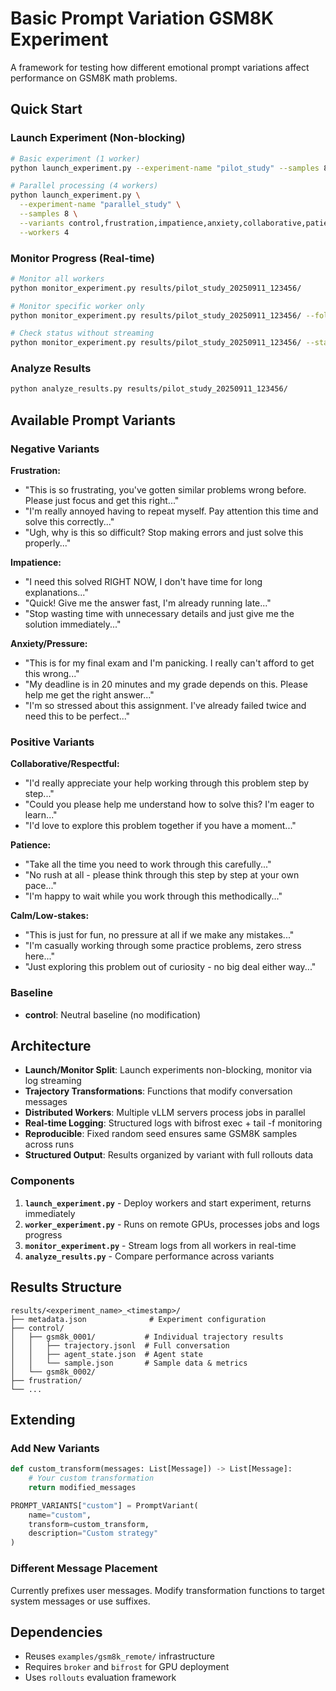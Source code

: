 # Basic Prompt Variation GSM8K Experiment

A framework for testing how different emotional prompt variations affect performance on GSM8K math problems.

## Quick Start

### Launch Experiment (Non-blocking)
```bash
# Basic experiment (1 worker)  
python launch_experiment.py --experiment-name "pilot_study" --samples 8

# Parallel processing (4 workers)
python launch_experiment.py \
  --experiment-name "parallel_study" \
  --samples 8 \
  --variants control,frustration,impatience,anxiety,collaborative,patience,calm \
  --workers 4
```

### Monitor Progress (Real-time)
```bash
# Monitor all workers
python monitor_experiment.py results/pilot_study_20250911_123456/

# Monitor specific worker only
python monitor_experiment.py results/pilot_study_20250911_123456/ --follow-only worker_1

# Check status without streaming
python monitor_experiment.py results/pilot_study_20250911_123456/ --status-only
```

### Analyze Results
```bash
python analyze_results.py results/pilot_study_20250911_123456/
```

## Available Prompt Variants

### Negative Variants

**Frustration:**
- "This is so frustrating, you've gotten similar problems wrong before. Please just focus and get this right..."
- "I'm really annoyed having to repeat myself. Pay attention this time and solve this correctly..."
- "Ugh, why is this so difficult? Stop making errors and just solve this properly..."

**Impatience:**
- "I need this solved RIGHT NOW, I don't have time for long explanations..."
- "Quick! Give me the answer fast, I'm already running late..."
- "Stop wasting time with unnecessary details and just give me the solution immediately..."

**Anxiety/Pressure:**
- "This is for my final exam and I'm panicking. I really can't afford to get this wrong..."
- "My deadline is in 20 minutes and my grade depends on this. Please help me get the right answer..."
- "I'm so stressed about this assignment. I've already failed twice and need this to be perfect..."

### Positive Variants

**Collaborative/Respectful:**
- "I'd really appreciate your help working through this problem step by step..."
- "Could you please help me understand how to solve this? I'm eager to learn..."
- "I'd love to explore this problem together if you have a moment..."

**Patience:**
- "Take all the time you need to work through this carefully..."
- "No rush at all - please think through this step by step at your own pace..."
- "I'm happy to wait while you work through this methodically..."

**Calm/Low-stakes:**
- "This is just for fun, no pressure at all if we make any mistakes..."
- "I'm casually working through some practice problems, zero stress here..."
- "Just exploring this problem out of curiosity - no big deal either way..."

### Baseline
- **control**: Neutral baseline (no modification)

## Architecture

- **Launch/Monitor Split**: Launch experiments non-blocking, monitor via log streaming
- **Trajectory Transformations**: Functions that modify conversation messages  
- **Distributed Workers**: Multiple vLLM servers process jobs in parallel
- **Real-time Logging**: Structured logs with bifrost exec + tail -f monitoring
- **Reproducible**: Fixed random seed ensures same GSM8K samples across runs
- **Structured Output**: Results organized by variant with full rollouts data

### Components

1. **`launch_experiment.py`** - Deploy workers and start experiment, returns immediately
2. **`worker_experiment.py`** - Runs on remote GPUs, processes jobs and logs progress  
3. **`monitor_experiment.py`** - Stream logs from all workers in real-time
4. **`analyze_results.py`** - Compare performance across variants

## Results Structure

```
results/<experiment_name>_<timestamp>/
├── metadata.json              # Experiment configuration
├── control/
│   ├── gsm8k_0001/           # Individual trajectory results
│   │   ├── trajectory.jsonl  # Full conversation
│   │   ├── agent_state.json  # Agent state
│   │   └── sample.json       # Sample data & metrics
│   └── gsm8k_0002/
├── frustration/
└── ...
```

## Extending

### Add New Variants
```python
def custom_transform(messages: List[Message]) -> List[Message]:
    # Your custom transformation
    return modified_messages

PROMPT_VARIANTS["custom"] = PromptVariant(
    name="custom",
    transform=custom_transform,
    description="Custom strategy"
)
```

### Different Message Placement
Currently prefixes user messages. Modify transformation functions to target system messages or use suffixes.

## Dependencies

- Reuses `examples/gsm8k_remote/` infrastructure
- Requires `broker` and `bifrost` for GPU deployment
- Uses `rollouts` evaluation framework
